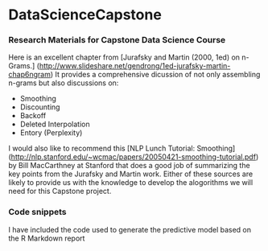 DataScienceCapstone
===================

### Research Materials for Capstone Data Science Course

Here is an excellent chapter from [Jurafsky and Martin (2000, 1ed) on n-Grams.] (http://www.slideshare.net/gendrong/1ed-jurafsky-martin-chap6ngram) It provides a comprehensive dicussion of not only assembling n-grams but also discussions on:

* Smoothing
* Discounting
* Backoff
* Deleted Interpolation
* Entory (Perplexity)

I would also like to recommend this [NLP Lunch Tutorial: Smoothing] (http://nlp.stanford.edu/~wcmac/papers/20050421-smoothing-tutorial.pdf) by Bill MacCarthney at Stanford that does a good job of summarizing the key points from the Jurafsky and Martin work. Either of these sources are likely to provide us with the knowledge to develop the alogorithms we will need for this Capstone project.


### Code snippets
I have included the code used to generate the predictive model based on the R Markdown report
